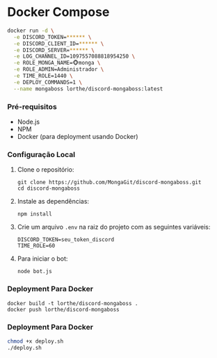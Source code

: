 ﻿
# Docker Compose
```bash
docker run -d \
  -e DISCORD_TOKEN=****** \
  -e DISCORD_CLIENT_ID=****** \
  -e DISCORD_SERVER=****** \
  -e LOG_CHANNEL_ID=1097557088818954250 \
  -e ROLE_MONGA_NAME=🐵monga \
  -e ROLE_ADMIN=Administrador \
  -e TIME_ROLE=1440 \
  -e DEPLOY_COMMANDS=1 \
  --name mongaboss lorthe/discord-mongaboss:latest
````
### Pré-requisitos  

- Node.js  
- NPM  
- Docker (para deployment usando Docker)  

### Configuração Local

1. Clone o repositório:  
   ```  
   git clone https://github.com/MongaGit/discord-mongaboss.git  
   cd discord-mongaboss  
   ```  
3. Instale as dependências:
   ```  
   npm install  
   ```  
4. Crie um arquivo `.env` na raiz do projeto com as seguintes variáveis:  
   ```  
   DISCORD_TOKEN=seu_token_discord  
   TIME_ROLE=60  
   ```  
5. Para iniciar o bot:  
   ```  
   node bot.js  
   ```  

### Deployment Para Docker
```  
docker build -t lorthe/discord-mongaboss .
docker push lorthe/discord-mongaboss 
```  

### Deployment Para Docker
```bash
chmod +x deploy.sh
./deploy.sh  
```

